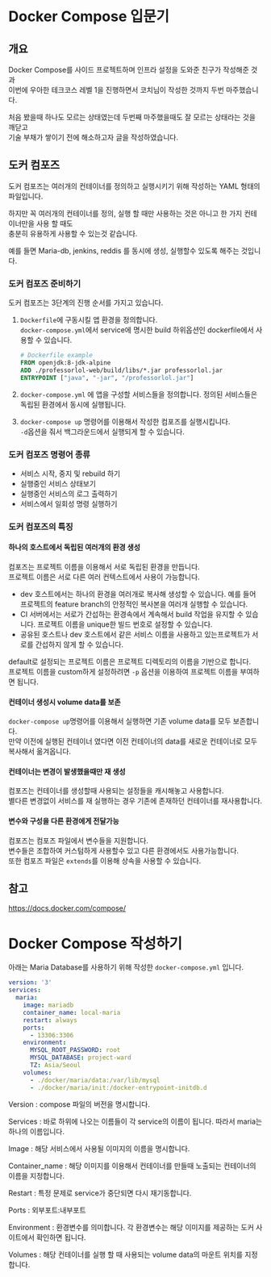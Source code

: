 # Docker Compose 입문기

## 개요

Docker Compose를 사이드 프로젝트하며 인프라 설정을 도와준 친구가 작성해준 것과  
이번에 우아한 테크코스 레벨 1을 진행하면서 코치님이 작성한 것까지 두번 마주했습니다.

처음 봤을때 하나도 모르는 상태였는데 두번째 마주했을때도 잘 모르는 상태라는 것을 깨닫고  
기술 부채가 쌓이기 전에 해소하고자 글을 작성하였습니다.

## 도커 컴포즈

도커 컴포즈는 여러개의 컨테이너를 정의하고 실행시키기 위해 작성하는 YAML 형태의 파일입니다.

하지만 꼭 여러개의 컨테이너를 정의, 실행 할 때만 사용하는 것은 아니고 한 가지 컨테이너만을 사용 할 때도  
충분히 유용하게 사용할 수 있는것 같습니다.

예를 들면 Maria-db, jenkins, reddis 를 동시에 생성, 실행할수 있도록 해주는 것입니다.

### 도커 컴포즈 준비하기

도커 컴포즈는 3단계의 진행 순서를 가지고 있습니다.

1. `Dockerfile`에 구동시킬 앱 환경을 정의합니다.  
   `docker-compose.yml`에서 service에 명시한 build 하위옵션인 dockerfile에서 사용할 수 있습니다.

   ```dockerfile
   # Dockerfile example
   FROM openjdk:8-jdk-alpine
   ADD ./professorlol-web/build/libs/*.jar professorlol.jar
   ENTRYPOINT ["java", "-jar", "/professorlol.jar"]
   ```

2.  `docker-compose.yml` 에 앱을 구성할 서비스들을 정의합니다. 정의된 서비스들은 독립된 환경에서 동시에 실행됩니다.

3.  `docker-compose up` 명령어를 이용해서 작성한 컴포즈를 실행시킵니다.  
   `-d`옵션을 줘서 백그라운드에서 실행되게 할 수 있습니다.

### 도커 컴포즈 명령어 종류

- 서비스 시작, 중지 및 rebuild 하기
- 실행중인 서비스 상태보기
- 실행중인 서비스의 로그 출력하기
- 서비스에서 일회성 명령 실행하기

### 도커 컴포즈의 특징

#### 하나의 호스트에서 독립된 여러개의 환경 생성

컴포즈는 프로젝트 이름을 이용해서 서로 독립된 환경을 만듭니다.  
프로젝트 이름은 서로 다른 여러 컨텍스트에서 사용이 가능합니다.

- dev 호스트에서는 하나의 환경을 여러개로 복사해 생성할 수 있습니다. 예를 들어 프로젝트의 feature branch의 안정적인 복사본을 여러개 실행할 수 있습니다.
- CI 서버에서는 서로가 간섭하는 환경속에서 계속해서 build 작업을 유지할 수 있습니다. 프로젝트 이름을 unique한 빌드 번호로 설정할 수 있습니다.
- 공유된 호스트나 dev 호스트에서 같은 서비스 이름을 사용하고 있는프로젝트가 서로를 간섭하지 않게 할 수 있습니다.

default로 설정되는 프로젝트 이름은 프로젝트 디렉토리의 이름을 기반으로 합니다.  
프로젝트 이름을 custom하게 설정하려면 `-p` 옵션을 이용하여 프로젝트 이름을 부여하면 됩니다.

#### 컨테이너 생성시 volume data를 보존

 `docker-compose up`명령어를 이용해서 실행하면 기존 volume data를 모두 보존합니다.  
만약 이전에 실행된 컨테이너 였다면 이전 컨테이너의 data를 새로운 컨테이너로 모두 복사해서 옮겨옵니다.  

#### 컨테이너는 변경이 발생했을때만 재 생성

컴포즈는 컨테이너를 생성할때 사용되는 설정들을 캐시해놓고 사용합니다.  
별다른 변경없이 서비스를 재 실행하는 경우 기존에 존재하던 컨테이너를 재사용합니다.  

#### 변수와 구성을 다른 환경에게 전달가능

컴포즈는 컴포즈 파일에서 변수들을 지원합니다.  
변수들은 조합하여 커스텀하게 사용할수 있고 다른 환경에서도 사용가능합니다.  
또한 컴포즈 파일은 `extends`를 이용해 상속을 사용할 수 있습니다. 

## 참고

https://docs.docker.com/compose/



# Docker Compose 작성하기

아래는 Maria Database를 사용하기 위해 작성한 `docker-compose.yml` 입니다.

```yml
version: '3'
services:
  maria:
    image: mariadb
    container_name: local-maria
    restart: always
    ports:
      - 13306:3306
    environment:
      MYSQL_ROOT_PASSWORD: root
      MYSQL_DATABASE: project-ward
      TZ: Asia/Seoul
    volumes:
      - ./docker/maria/data:/var/lib/mysql
      - ./docker/maria/init:/docker-entrypoint-initdb.d
```

Version : compose 파일의 버전을 명시합니다.

Services : 바로 하위에 나오는 이름들이 각 service의 이름이 됩니다. 따라서 maria는 하나의 이름입니다.

Image : 해당 서비스에서 사용될 이미지의 이름을 명시합니다.

Container_name : 해당 이미지를 이용해서 컨테이너를 만들때 노출되는 컨테이너의 이름을 지정합니다.

Restart : 특정 문제로 service가 중단되면 다시 재기동합니다.

Ports : 외부포트:내부포트

Environment : 환경변수를 의미합니다. 각 환경변수는 해당 이미지를 제공하는 도커 사이트에서 확인하면 됩니다.

Volumes : 해당 컨테이너를 실행 할 때 사용되는 volume data의 마운트 위치를 지정합니다. 